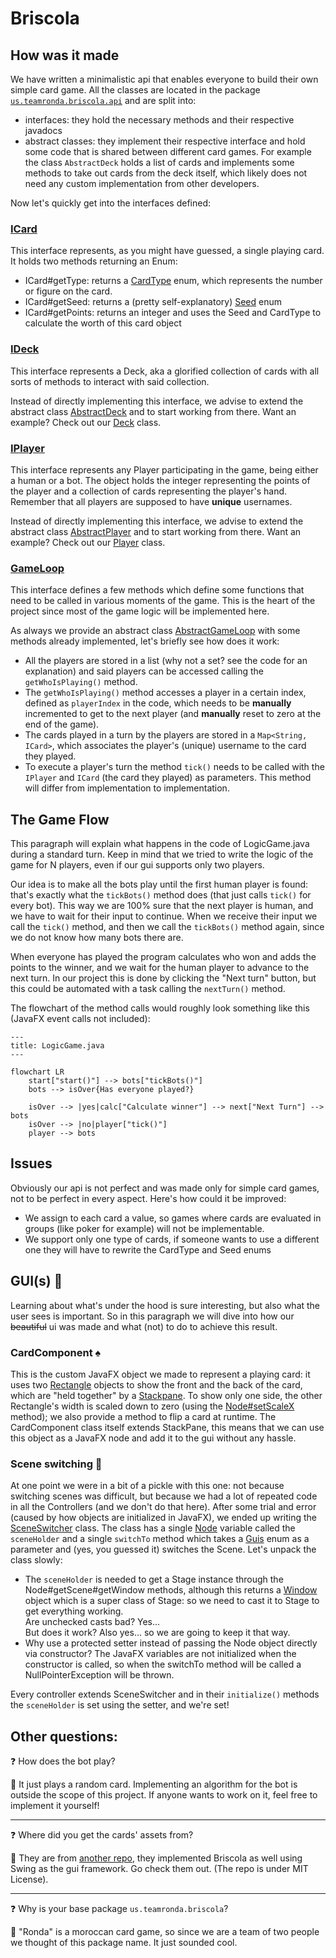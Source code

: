 # Briscola

## How was it made
We have written a minimalistic api that enables everyone to build their own simple card game.
All the classes are located in the package [`us.teamronda.briscola.api`](../src/main/java/us/teamronda/briscola/api) and are split into:
- interfaces: they hold the necessary methods and their respective javadocs
- abstract classes: they implement their respective interface and hold some code that is shared between different card games. For example the class `AbstractDeck` holds a list of cards and implements some methods to take out cards from the deck itself, which likely does not need any custom implementation from other developers.

Now let's quickly get into the interfaces defined:

### [ICard](../src/main/java/us/teamronda/briscola/api/cards/ICard.java)
This interface represents, as you might have guessed, a single playing card.
It holds two methods returning an Enum:
- ICard#getType: returns a [CardType](../src/main/java/us/teamronda/briscola/api/cards/CardType.java) enum, which represents the number or figure on the card.
- ICard#getSeed: returns a (pretty self-explanatory) [Seed](../src/main/java/us/teamronda/briscola/api/cards/Seed.java) enum
- ICard#getPoints: returns an integer and uses the Seed and CardType to calculate the worth of this card object

### [IDeck](../src/main/java/us/teamronda/briscola/api/deck/IDeck.java)
This interface represents a Deck, aka a glorified collection of cards with all sorts of methods to interact with said collection.

Instead of directly implementing this interface, we advise to extend the abstract class [AbstractDeck](../src/main/java/us/teamronda/briscola/api/deck/AbstractDeck.java) and to start working from there.
Want an example? Check out our [Deck](../src/main/java/us/teamronda/briscola/objects/Deck.java) class.

### [IPlayer](../src/main/java/us/teamronda/briscola/api/player/IPlayer.java)
This interface represents any Player participating in the game, being either a human or a bot. The object holds the integer representing the points of the player and a collection of cards representing the player's hand.
Remember that all players are supposed to have **unique** usernames.

Instead of directly implementing this interface, we advise to extend the abstract class [AbstractPlayer](../src/main/java/us/teamronda/briscola/api/player/AbstractPlayer.java) and to start working from there.
Want an example? Check out our [Player](../src/main/java/us/teamronda/briscola/objects/Player.java) class.

### [GameLoop](../src/main/java/us/teamronda/briscola/api/game/GameLoop.java)
This interface defines a few methods which define some functions that need to be called in various moments of the game. This is the heart of the project since most of the game logic will be implemented here.

As always we provide an abstract class [AbstractGameLoop](../src/main/java/us/teamronda/briscola/api/game/AbstractGameLoop.java) with some methods already implemented, let's briefly see how does it work:
- All the players are stored in a list (why not a set? see the code for an explanation) and said players can be accessed calling the `getWhoIsPlaying()` method.
- The `getWhoIsPlaying()` method accesses a player in a certain index, defined as `playerIndex` in the code, which needs to be **manually** incremented to get to the next player (and **manually** reset to zero at the end of the game).
- The cards played in a turn by the players are stored in a `Map<String, ICard>`, which associates the player's (unique) username to the card they played.
- To execute a player's turn the method `tick()` needs to be called with the `IPlayer` and `ICard` (the card they played) as parameters. This method will differ from implementation to implementation.

## The Game Flow
This paragraph will explain what happens in the code of LogicGame.java during a standard turn.
Keep in mind that we tried to write the logic of the game for N players, even if our gui supports only two players.

Our idea is to make all the bots play until the first human player is found: that's exactly what the `tickBots()` method does (that just calls `tick()` for every bot).
This way we are 100% sure that the next player is human, and we have to wait for their input to continue. When we receive their input we call the `tick()` method, and then we call the `tickBots()` method again, since we do not know how many bots there are.

When everyone has played the program calculates who won and adds the points to the winner, and we wait for the human player to advance to the next turn. In our project this is done by clicking the "Next turn" button, but this could be automated with a task calling the `nextTurn()` method.

The flowchart of the method calls would roughly look something like this (JavaFX event calls not included):
```mermaid
---
title: LogicGame.java
---

flowchart LR
    start["start()"] --> bots["tickBots()"]
    bots --> isOver{Has everyone played?}

    isOver --> |yes|calc["Calculate winner"] --> next["Next Turn"] --> bots
    isOver --> |no|player["tick()"]
    player --> bots
```

## Issues
Obviously our api is not perfect and was made only for simple card games, not to be perfect in every aspect. Here's how could it be improved:
- We assign to each card a value, so games where cards are evaluated in groups (like poker for example) will not be implementable.
- We support only one type of cards, if someone wants to use a different one they will have to rewrite the CardType and Seed enums

## GUI(s) :eyes:
Learning about what's under the hood is sure interesting, but also what the user sees is important. So in this paragraph we will dive into how our ~~beautiful~~ ui was made and what (not) to do to achieve this result.

### CardComponent ♠️
This is the custom JavaFX object we made to represent a playing card: it uses two [Rectangle](https://openjfx.io/javadoc/21/javafx.graphics/javafx/scene/shape/Rectangle.html) objects to show the front and the back of the card, which are "held together" by a [Stackpane](https://openjfx.io/javadoc/21/javafx.graphics/javafx/scene/layout/StackPane.html).
To show only one side, the other Rectangle's width is scaled down to zero (using the [Node#setScaleX](https://openjfx.io/javadoc/21/javafx.graphics/javafx/scene/Node.html#setScaleX(double)) method); we also provide a method to flip a card at runtime.
The CardComponent class itself extends StackPane, this means that we can use this object as a JavaFX node and add it to the gui without any hassle.

### Scene switching 🔄️
At one point we were in a bit of a pickle with this one: not because switching scenes was difficult, but because we had a lot of repeated code in all the Controllers (and we don't do that here).
After some trial and error (caused by how objects are initialized in JavaFX), we ended up writing the [SceneSwitcher](../src/main/java/us/teamronda/briscola/gui/SceneSwitcher.java) class. 
The class has a single [Node](https://openjfx.io/javadoc/21/javafx.graphics/javafx/scene/Node.html) variable called the `sceneHolder` and a single `switchTo` method which takes a [Guis](../src/main/java/us/teamronda/briscola/gui/Guis.java) enum as a parameter and (yes, you guessed it) switches the Scene.
Let's unpack the class slowly:
- The `sceneHolder` is needed to get a Stage instance through the Node#getScene#getWindow methods, although this returns a [Window](https://openjfx.io/javadoc/21/javafx.graphics/javafx/stage/Window.html) object which is a super class of Stage: so we need to cast it to Stage to get everything working. <br>Are unchecked casts bad? Yes... <br>But does it work? Also yes... so we are going to keep it that way.
- Why use a protected setter instead of passing the Node object directly via constructor? The JavaFX variables are not initialized when the constructor is called, so when the switchTo method will be called a NullPointerException will be thrown.

Every controller extends SceneSwitcher and in their `initialize()` methods the `sceneHolder` is set using the setter, and we're set!

## Other questions:
❓ How does the bot play?<p>
💬 It just plays a random card. Implementing an algorithm for the bot is outside the scope of this project. If anyone wants to work on it, feel free to implement it yourself!

---

❓ Where did you get the cards' assets from?<p>
💬 They are from [another repo](https://github.com/profumato4/Briscola), they implemented Briscola as well using Swing as the gui framework. Go check them out. (The repo is under MIT License).

---

❓ Why is your base package `us.teamronda.briscola`?<p>
💬 "Ronda" is a moroccan card game, so since we are a team of two people we thought of this package name. It just sounded cool.
